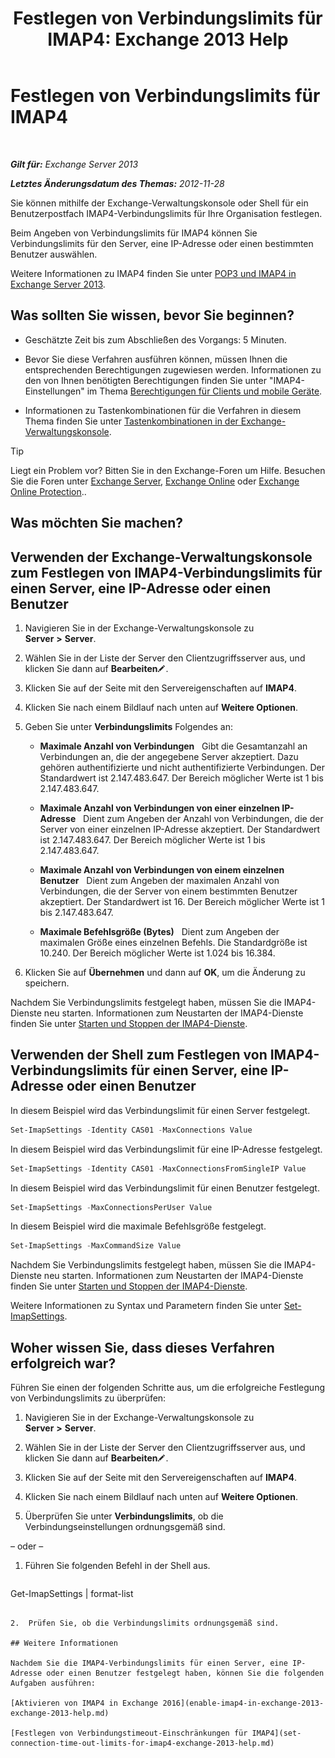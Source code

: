 ﻿---
title: 'Festlegen von Verbindungslimits für IMAP4: Exchange 2013 Help'
TOCTitle: Festlegen von Verbindungslimits für IMAP4
ms:assetid: 8e3aa366-e77c-4c70-b78d-ddbb178cb521
ms:mtpsurl: https://technet.microsoft.com/de-de/library/Bb123712(v=EXCHG.150)
ms:contentKeyID: 50554856
ms.date: 04/24/2018
mtps_version: v=EXCHG.150
ms.translationtype: HT
---

# Festlegen von Verbindungslimits für IMAP4

 

_**Gilt für:** Exchange Server 2013_

_**Letztes Änderungsdatum des Themas:** 2012-11-28_

Sie können mithilfe der Exchange-Verwaltungskonsole oder Shell für ein Benutzerpostfach IMAP4-Verbindungslimits für Ihre Organisation festlegen.

Beim Angeben von Verbindungslimits für IMAP4 können Sie Verbindungslimits für den Server, eine IP-Adresse oder einen bestimmten Benutzer auswählen.

Weitere Informationen zu IMAP4 finden Sie unter [POP3 und IMAP4 in Exchange Server 2013](pop3-and-imap4-in-exchange-server-2013-exchange-2013-help.md).

## Was sollten Sie wissen, bevor Sie beginnen?

  - Geschätzte Zeit bis zum Abschließen des Vorgangs: 5 Minuten.

  - Bevor Sie diese Verfahren ausführen können, müssen Ihnen die entsprechenden Berechtigungen zugewiesen werden. Informationen zu den von Ihnen benötigten Berechtigungen finden Sie unter "IMAP4-Einstellungen" im Thema [Berechtigungen für Clients und mobile Geräte](clients-and-mobile-devices-permissions-exchange-2013-help.md).

  - Informationen zu Tastenkombinationen für die Verfahren in diesem Thema finden Sie unter [Tastenkombinationen in der Exchange-Verwaltungskonsole](keyboard-shortcuts-in-the-exchange-admin-center-exchange-online-protection-help.md).


> [!TIP]
> Liegt ein Problem vor? Bitten Sie in den Exchange-Foren um Hilfe. Besuchen Sie die Foren unter <A href="https://go.microsoft.com/fwlink/p/?linkid=60612">Exchange Server</A>, <A href="https://go.microsoft.com/fwlink/p/?linkid=267542">Exchange Online</A> oder <A href="https://go.microsoft.com/fwlink/p/?linkid=285351">Exchange Online Protection</A>..



## Was möchten Sie machen?

## Verwenden der Exchange-Verwaltungskonsole zum Festlegen von IMAP4-Verbindungslimits für einen Server, eine IP-Adresse oder einen Benutzer

1.  Navigieren Sie in der Exchange-Verwaltungskonsole zu **Server** **\>** **Server**.

2.  Wählen Sie in der Liste der Server den Clientzugriffsserver aus, und klicken Sie dann auf **Bearbeiten**![Bearbeitungssymbol](images/Bb124582.6f53ccb2-1f13-4c02-bea0-30690e6ea71d(EXCHG.150).gif "Bearbeitungssymbol").

3.  Klicken Sie auf der Seite mit den Servereigenschaften auf **IMAP4**.

4.  Klicken Sie nach einem Bildlauf nach unten auf **Weitere Optionen**.

5.  Geben Sie unter **Verbindungslimits** Folgendes an:
    
      - **Maximale Anzahl von Verbindungen**   Gibt die Gesamtanzahl an Verbindungen an, die der angegebene Server akzeptiert. Dazu gehören authentifizierte und nicht authentifizierte Verbindungen. Der Standardwert ist 2.147.483.647. Der Bereich möglicher Werte ist 1 bis 2.147.483.647.
    
      - **Maximale Anzahl von Verbindungen von einer einzelnen IP-Adresse**   Dient zum Angeben der Anzahl von Verbindungen, die der Server von einer einzelnen IP-Adresse akzeptiert. Der Standardwert ist 2.147.483.647. Der Bereich möglicher Werte ist 1 bis 2.147.483.647.
    
      - **Maximale Anzahl von Verbindungen von einem einzelnen Benutzer**   Dient zum Angeben der maximalen Anzahl von Verbindungen, die der Server von einem bestimmten Benutzer akzeptiert. Der Standardwert ist 16. Der Bereich möglicher Werte ist 1 bis 2.147.483.647.
    
      - **Maximale Befehlsgröße (Bytes)**   Dient zum Angeben der maximalen Größe eines einzelnen Befehls. Die Standardgröße ist 10.240. Der Bereich möglicher Werte ist 1.024 bis 16.384.

6.  Klicken Sie auf **Übernehmen** und dann auf **OK**, um die Änderung zu speichern.

Nachdem Sie Verbindungslimits festgelegt haben, müssen Sie die IMAP4-Dienste neu starten. Informationen zum Neustarten der IMAP4-Dienste finden Sie unter [Starten und Stoppen der IMAP4-Dienste](start-and-stop-the-imap4-services-exchange-2013-help.md).

## Verwenden der Shell zum Festlegen von IMAP4-Verbindungslimits für einen Server, eine IP-Adresse oder einen Benutzer

In diesem Beispiel wird das Verbindungslimit für einen Server festgelegt.

```powershell
Set-ImapSettings -Identity CAS01 -MaxConnections Value
```

In diesem Beispiel wird das Verbindungslimit für eine IP-Adresse festgelegt.

```powershell
Set-ImapSettings -Identity CAS01 -MaxConnectionsFromSingleIP Value
```

In diesem Beispiel wird das Verbindungslimit für einen Benutzer festgelegt.

```powershell
Set-ImapSettings -MaxConnectionsPerUser Value
```

In diesem Beispiel wird die maximale Befehlsgröße festgelegt.

```powershell
Set-ImapSettings -MaxCommandSize Value
```

Nachdem Sie Verbindungslimits festgelegt haben, müssen Sie die IMAP4-Dienste neu starten. Informationen zum Neustarten der IMAP4-Dienste finden Sie unter [Starten und Stoppen der IMAP4-Dienste](start-and-stop-the-imap4-services-exchange-2013-help.md).

Weitere Informationen zu Syntax und Parametern finden Sie unter [Set-ImapSettings](https://technet.microsoft.com/de-de/library/aa998252\(v=exchg.150\)).

## Woher wissen Sie, dass dieses Verfahren erfolgreich war?

Führen Sie einen der folgenden Schritte aus, um die erfolgreiche Festlegung von Verbindungslimits zu überprüfen:

1.  Navigieren Sie in der Exchange-Verwaltungskonsole zu **Server** **\>** **Server**.

2.  Wählen Sie in der Liste der Server den Clientzugriffsserver aus, und klicken Sie dann auf **Bearbeiten**![Bearbeitungssymbol](images/Bb124582.6f53ccb2-1f13-4c02-bea0-30690e6ea71d(EXCHG.150).gif "Bearbeitungssymbol").

3.  Klicken Sie auf der Seite mit den Servereigenschaften auf **IMAP4**.

4.  Klicken Sie nach einem Bildlauf nach unten auf **Weitere Optionen**.

5.  Überprüfen Sie unter **Verbindungslimits**, ob die Verbindungseinstellungen ordnungsgemäß sind.

– oder –

1.  Führen Sie folgenden Befehl in der Shell aus.
    
    ```powershell
Get-ImapSettings | format-list
```

2.  Prüfen Sie, ob die Verbindungslimits ordnungsgemäß sind.

## Weitere Informationen

Nachdem Sie die IMAP4-Verbindungslimits für einen Server, eine IP-Adresse oder einen Benutzer festgelegt haben, können Sie die folgenden Aufgaben ausführen:

[Aktivieren von IMAP4 in Exchange 2016](enable-imap4-in-exchange-2013-exchange-2013-help.md)

[Festlegen von Verbindungstimeout-Einschränkungen für IMAP4](set-connection-time-out-limits-for-imap4-exchange-2013-help.md)

